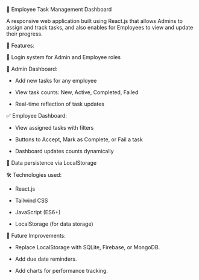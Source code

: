 📌 Employee Task Management Dashboard

A responsive web application built using React.js that allows Admins to assign and track tasks, and also enables for Employees to view and update their progress.

🔧 Features:

🔐 Login system for Admin and Employee roles

👤 Admin Dashboard:

- Add new tasks for any employee

- View task counts: New, Active, Completed, Failed

- Real-time reflection of task updates

✅ Employee Dashboard:

- View assigned tasks with filters

- Buttons to Accept, Mark as Complete, or Fail a task

- Dashboard updates counts dynamically

💾 Data persistence via LocalStorage

🛠 Technologies used:

- React.js

- Tailwind CSS

- JavaScript (ES6+)

- LocalStorage (for data storage)

🚀 Future Improvements:

- Replace LocalStorage with SQLite, Firebase, or MongoDB.

- Add due date reminders.

- Add charts for performance tracking.

